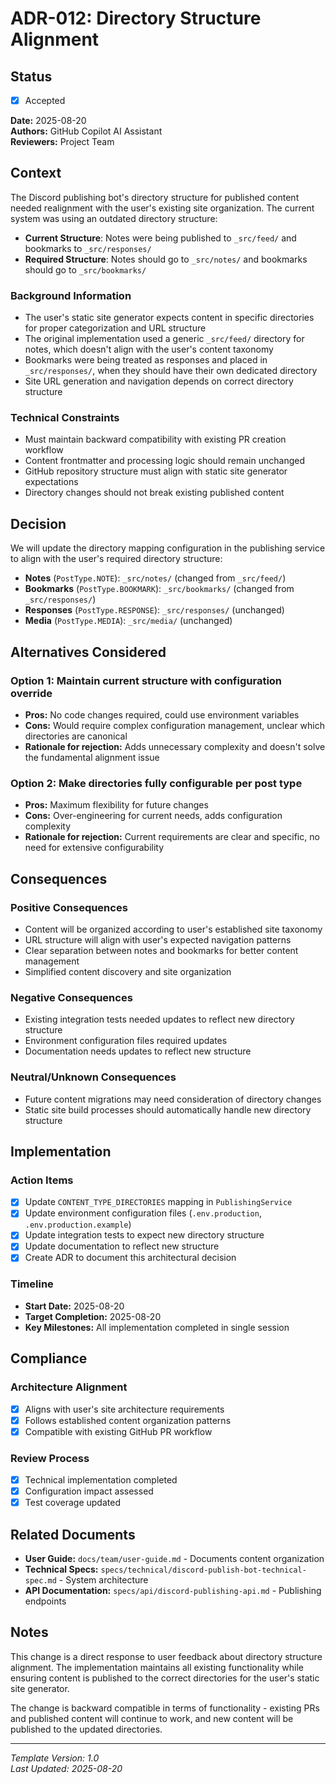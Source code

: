 # ADR-012: Directory Structure Alignment

## Status
- [x] Accepted

**Date:** 2025-08-20  
**Authors:** GitHub Copilot AI Assistant  
**Reviewers:** Project Team

## Context

The Discord publishing bot's directory structure for published content needed realignment with the user's existing site organization. The current system was using an outdated directory structure:

- **Current Structure**: Notes were being published to `_src/feed/` and bookmarks to `_src/responses/`
- **Required Structure**: Notes should go to `_src/notes/` and bookmarks should go to `_src/bookmarks/`

### Background Information
- The user's static site generator expects content in specific directories for proper categorization and URL structure
- The original implementation used a generic `_src/feed/` directory for notes, which doesn't align with the user's content taxonomy
- Bookmarks were being treated as responses and placed in `_src/responses/`, when they should have their own dedicated directory
- Site URL generation and navigation depends on correct directory structure

### Technical Constraints
- Must maintain backward compatibility with existing PR creation workflow
- Content frontmatter and processing logic should remain unchanged
- GitHub repository structure must align with static site generator expectations
- Directory changes should not break existing published content

## Decision

We will update the directory mapping configuration in the publishing service to align with the user's required directory structure:

- **Notes** (`PostType.NOTE`): `_src/notes/` (changed from `_src/feed/`)
- **Bookmarks** (`PostType.BOOKMARK`): `_src/bookmarks/` (changed from `_src/responses/`)
- **Responses** (`PostType.RESPONSE`): `_src/responses/` (unchanged)
- **Media** (`PostType.MEDIA`): `_src/media/` (unchanged)

## Alternatives Considered

### Option 1: Maintain current structure with configuration override
- **Pros:** No code changes required, could use environment variables
- **Cons:** Would require complex configuration management, unclear which directories are canonical
- **Rationale for rejection:** Adds unnecessary complexity and doesn't solve the fundamental alignment issue

### Option 2: Make directories fully configurable per post type
- **Pros:** Maximum flexibility for future changes
- **Cons:** Over-engineering for current needs, adds configuration complexity
- **Rationale for rejection:** Current requirements are clear and specific, no need for extensive configurability

## Consequences

### Positive Consequences
- Content will be organized according to user's established site taxonomy
- URL structure will align with user's expected navigation patterns
- Clear separation between notes and bookmarks for better content management
- Simplified content discovery and site organization

### Negative Consequences
- Existing integration tests needed updates to reflect new directory structure
- Environment configuration files required updates
- Documentation needs updates to reflect new structure

### Neutral/Unknown Consequences
- Future content migrations may need consideration of directory changes
- Static site build processes should automatically handle new directory structure

## Implementation

### Action Items
- [x] Update `CONTENT_TYPE_DIRECTORIES` mapping in `PublishingService`
- [x] Update environment configuration files (`.env.production`, `.env.production.example`)
- [x] Update integration tests to expect new directory structure
- [x] Update documentation to reflect new structure
- [x] Create ADR to document this architectural decision

### Timeline
- **Start Date:** 2025-08-20
- **Target Completion:** 2025-08-20
- **Key Milestones:** All implementation completed in single session

## Compliance

### Architecture Alignment
- [x] Aligns with user's site architecture requirements
- [x] Follows established content organization patterns
- [x] Compatible with existing GitHub PR workflow

### Review Process
- [x] Technical implementation completed
- [x] Configuration impact assessed
- [x] Test coverage updated

## Related Documents
- **User Guide:** `docs/team/user-guide.md` - Documents content organization
- **Technical Specs:** `specs/technical/discord-publish-bot-technical-spec.md` - System architecture
- **API Documentation:** `specs/api/discord-publishing-api.md` - Publishing endpoints

## Notes

This change is a direct response to user feedback about directory structure alignment. The implementation maintains all existing functionality while ensuring content is published to the correct directories for the user's static site generator.

The change is backward compatible in terms of functionality - existing PRs and published content will continue to work, and new content will be published to the updated directories.

---
*Template Version: 1.0*  
*Last Updated: 2025-08-20*
